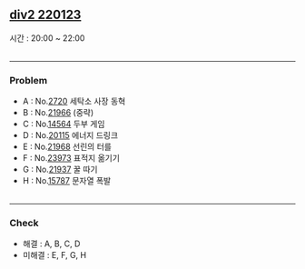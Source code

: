## [div2 220123](https://www.acmicpc.net/group/practice/9928/76)<br>
시간 : 20:00 ~ 22:00 <br><br>

***
### Problem
* A : No.[2720](https://boj.kr/2720) 세탁소 사장 동혁
* B : No.[21966](https://boj.kr/21966) (중략)
* C : No.[14564](https://boj.kr/14564) 두부 게임
* D : No.[20115](https://boj.kr/20115) 에너지 드링크
* E : No.[21968](https://boj.kr/21968) 선린의 터를
* F : No.[23973](https://boj.kr/23973) 표적지 옮기기
* G : No.[21937](https://boj.kr/21937) 꿀 따기
* H : No.[15787](https://boj.kr/15787) 문자열 폭발<br><br>

***
### Check
* 해결 : A, B, C, D<br>
* 미해결 : E, F, G, H